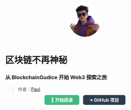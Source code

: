 <p align="center">
  <img src="assets/avatar.png" width="100" style="border-radius: 50%; margin-bottom: 10px;" />
</p>

# 区块链不再神秘  
### 从 BlockchainGudice 开始 Web3 探索之旅

> 作者：[Paul](https://x.com/PaulTalksCrypto)

<p align="center">
  <a href="#/warning" style="padding: 0.5em 1.5em; background: #42b983; color: white; border-radius: 6px; text-decoration: none; font-weight: bold;">📘 开始阅读</a>
  &nbsp;
  <a href="https://github.com/PaulCoinmanlabs/blockchainGudices" style="padding: 0.5em 1.5em; background: #2c3e50; color: white; border-radius: 6px; text-decoration: none; font-weight: bold;">⭐ GitHub 项目</a>
</p>
